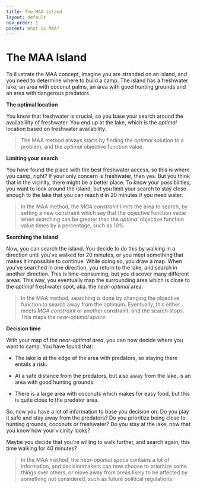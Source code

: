 ```yaml
---
title: The MAA island
layout: default
nav_order: 1
parent: What is MAA?
---
```


# The MAA Island

To illustrate the MAA concept, imagine you are stranded on an island, and you need to determine where to build a camp. The island has a freshwater lake, an area with coconut palms, an area with good hunting grounds and an area with dangerous predators.

**The optimal location**

You know that freshwater is crucial, so you base your search around the availablility of freshwater. You end up at the lake, which is the *optimal* location based on freshwater availability. 

> The MAA method always starts by finding the *optimal* solution to a problem, and the *optimal* objective function value.

**Limiting your search**

You have found the place with the best freshwater access, so this is where you camp, right? If your only concern is freshwater, then yes. But you think that in the vicinity, there might be a better place. To know your possibilities, you want to look around the island, but you limit your search to stay close enough to the lake that you can reach it in 20 minutes if you need water.

> In the MAA method, the *MGA constraint* limits the area to search, by setting a new constraint which say that the objective function value when searching can be greater than the *optimal* objective function value times by a percentage, such as 10%.

**Searching the island**

Now, you can search the island. You decide to do this by walking in a direction until you've walked for 20 minutes, or you meet something that makes it impossible to continue. While doing so, you draw a map. When you've searched in one direction, you return to the lake, and search in another direction. This is time-consuming, but you discover many different areas. This way, you eventually map the surrounding area which is close to the *optimal* freshwater spot, aka. the *near-optimal* area. 

> In the MAA method, searching is done by changing the objective function to search away from the optimum. Eventually, this either meets *MGA constraint* or another constraint, and the search stops. This maps the *near-optimal space*.

**Decision time**

With your map of the *near-optimal area*, you can now decide where you want to camp. You have found that:

* The lake is at the edge of the area with predators, so staying there entails a risk. 

* At a safe distance from the predators, but also away from the lake, is an area with good hunting grounds. 

* There is a large area with coconuts which makes for easy food, but this is quite close to the predator area.

So, now you have a lot of information to base you decision on. Do you play it safe and stay away from the predators? Do you prioritize being close to hunting grounds, coconuts or freshwater? Do you stay at the lake, now that you know how your vicinity looks? 

Maybe you decide that you're willing to walk further, and search again, this time walking for 40 minutes?

> In the MAA method, the *near-optimal space* contains a lot of information, and decisionmakers can now choose to prioritize some things over others, or move away from areas likely to be affected by something not considered, such as future political regulations.
